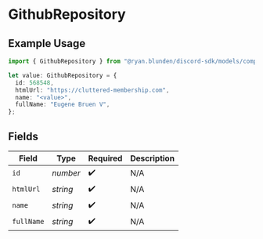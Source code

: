# GithubRepository

## Example Usage

```typescript
import { GithubRepository } from "@ryan.blunden/discord-sdk/models/components";

let value: GithubRepository = {
  id: 568548,
  htmlUrl: "https://cluttered-membership.com",
  name: "<value>",
  fullName: "Eugene Bruen V",
};
```

## Fields

| Field              | Type               | Required           | Description        |
| ------------------ | ------------------ | ------------------ | ------------------ |
| `id`               | *number*           | :heavy_check_mark: | N/A                |
| `htmlUrl`          | *string*           | :heavy_check_mark: | N/A                |
| `name`             | *string*           | :heavy_check_mark: | N/A                |
| `fullName`         | *string*           | :heavy_check_mark: | N/A                |